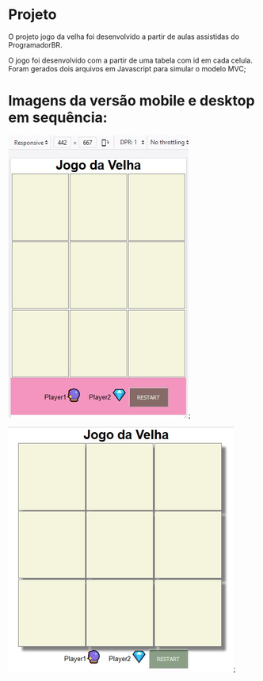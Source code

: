 # Projeto
O projeto jogo da velha foi desenvolvido a partir de aulas assistidas do ProgramadorBR.

O jogo foi desenvolvido com a partir de uma tabela com id em cada celula. Foram gerados dois arquivos em Javascript para simular o modelo MVC;

# Imagens da versão mobile e desktop em sequência:

!["mobile"](src/mobile.jpg);

![desktop](src/desktop.jpg);